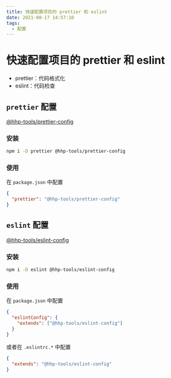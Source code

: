 ```yaml
---
title: 快速配置项目的 prettier 和 eslint
date: 2021-08-17 14:57:10
tags:
  - 配置
---
```


# 快速配置项目的 prettier 和 eslint

- prettier：代码格式化
- eslint：代码检查

## `prettier` 配置

[@hhp-tools/prettier-config](https://tools.hhp1614.top/tools/libs/prettier-config.html)

### 安装

```sh
npm i -D prettier @hhp-tools/prettier-config
```

### 使用

在 `package.json` 中配置

```json
{
  "prettier": "@hhp-tools/prettier-config"
}
```

## `eslint` 配置

[@hhp-tools/eslint-config](https://tools.hhp1614.top/tools/libs/eslint-config.html)

### 安装

```sh
npm i -D eslint @hhp-tools/eslint-config
```

### 使用

在 `package.json` 中配置

```json
{
  "eslintConfig": {
    "extends": ["@hhp-tools/eslint-config"]
  }
}
```

或者在 `.eslintrc.*` 中配置

```json
{
  "extends": "@hhp-tools/eslint-config"
}
```
